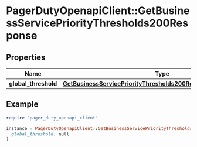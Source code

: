 # PagerDutyOpenapiClient::GetBusinessServicePriorityThresholds200Response

## Properties

| Name | Type | Description | Notes |
| ---- | ---- | ----------- | ----- |
| **global_threshold** | [**GetBusinessServicePriorityThresholds200ResponseGlobalThreshold**](GetBusinessServicePriorityThresholds200ResponseGlobalThreshold.md) |  | [optional] |

## Example

```ruby
require 'pager_duty_openapi_client'

instance = PagerDutyOpenapiClient::GetBusinessServicePriorityThresholds200Response.new(
  global_threshold: null
)
```

